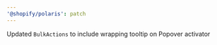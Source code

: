 ```yaml
---
'@shopify/polaris': patch
---
```


Updated `BulkActions` to include wrapping tooltip on Popover activator
